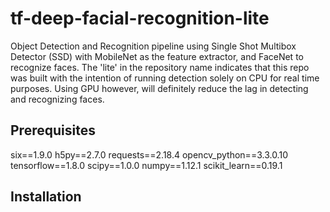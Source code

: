 # tf-deep-facial-recognition-lite
Object Detection and Recognition pipeline using Single Shot Multibox Detector (SSD) with MobileNet as the feature extractor, and FaceNet to recognize faces. The 'lite' in the repository name indicates that this repo was built with the intention of running detection solely on CPU for real time purposes. Using GPU however, will definitely reduce the lag in detecting and recognizing faces.

## Prerequisites
six==1.9.0
h5py==2.7.0
requests==2.18.4
opencv_python==3.3.0.10
tensorflow==1.8.0
scipy==1.0.0
numpy==1.12.1
scikit_learn==0.19.1

## Installation

